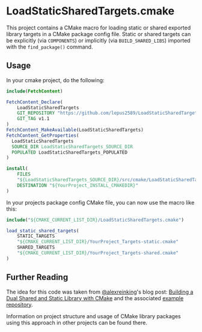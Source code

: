 # LoadStaticSharedTargets.cmake #

This project contains a CMake macro for loading static or shared exported
library targets in a CMake package config file. Static or shared targets can be
explicitly (via `COMPONENTS`) or implicitly (via `BUILD_SHARED_LIBS`) imported
with the `find_package()` command.

## Usage ##

In your cmake project, do the following:

```cmake
include(FetchContent)

FetchContent_Declare(
    LoadStaticSharedTargets
    GIT_REPOSITORY "https://github.com/lepus2589/LoadStaticSharedTargets.git"
    GIT_TAG v1.1
)
FetchContent_MakeAvailable(LoadStaticSharedTargets)
FetchContent_GetProperties(
  LoadStaticSharedTargets
  SOURCE_DIR LoadStaticSharedTargets_SOURCE_DIR
  POPULATED LoadStaticSharedTargets_POPULATED
)

install(
    FILES
    "${LoadStaticSharedTargets_SOURCE_DIR}/src/cmake/LoadStaticSharedTargets.cmake"
    DESTINATION "${YourProject_INSTALL_CMAKEDIR}"
)
```

In your projects package config CMake file, you can now use the macro like this:

```cmake
include("${CMAKE_CURRENT_LIST_DIR}/LoadStaticSharedTargets.cmake")

load_static_shared_targets(
    STATIC_TARGETS
    "${CMAKE_CURRENT_LIST_DIR}/YourProject_Targets-static.cmake"
    SHARED_TARGETS
    "${CMAKE_CURRENT_LIST_DIR}/YourProject_Targets-shared.cmake"
)
```

## Further Reading ##

The idea for this code was taken from
[@alexreinking](https://github.com/alexreinking)'s blog post:
[Building a Dual Shared and Static Library with CMake](https://alexreinking.com/blog/building-a-dual-shared-and-static-library-with-cmake.html)
and the associated
[example repository](https://github.com/alexreinking/SharedStaticStarter).

Information on project structure and usage of CMake library packages using this
approach in other projects can be found there.
